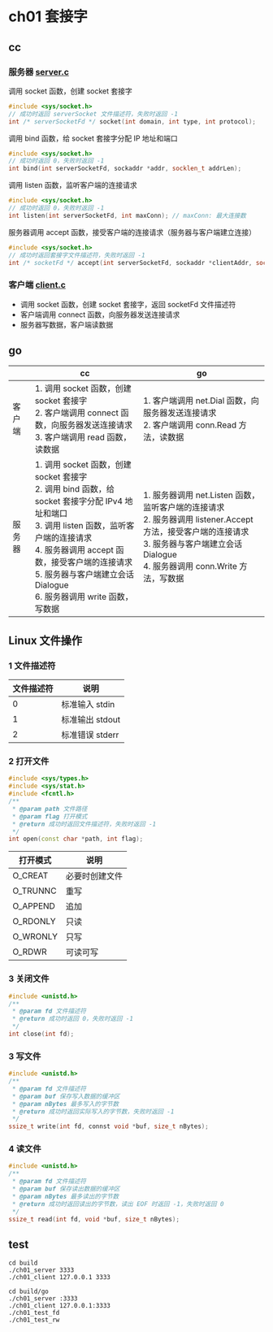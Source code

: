 # ch01 套接字

## cc

### 服务器 [server.c](./server.c)

调用 socket 函数，创建 socket 套接字

```c++
#include <sys/socket.h>
// 成功时返回 serverSocket 文件描述符，失败时返回 -1
int /* serverSocketFd */ socket(int domain, int type, int protocol);
```

调用 bind 函数，给 socket 套接字分配 IP 地址和端口

```c++
#include <sys/socket.h>
// 成功时返回 0，失败时返回 -1
int bind(int serverSocketFd, sockaddr *addr, socklen_t addrLen);
```

调用 listen 函数，监听客户端的连接请求

```c++
#include <sys/socket.h>
// 成功时返回 0，失败时返回 -1
int listen(int serverSocketFd, int maxConn); // maxConn: 最大连接数
```

服务器调用 accept 函数，接受客户端的连接请求（服务器与客户端建立连接）

```c++
#include <sys/socket.h>
// 成功时返回套接字文件描述符，失败时返回 -1
int /* socketFd */ accept(int serverSocketFd, sockaddr *clientAddr, socklen_t clientAddrLen);
```

### 客户端 [client.c](./client.c)

- 调用 socket 函数，创建 socket 套接字，返回 socketFd 文件描述符
- 客户端调用 connect 函数，向服务器发送连接请求
- 服务器写数据，客户端读数据

## go

|        | cc                                                                                                                                                                                                                                                                                           | go                                                                                                                                                                                                   |
| ------ | -------------------------------------------------------------------------------------------------------------------------------------------------------------------------------------------------------------------------------------------------------------------------------------------- | ---------------------------------------------------------------------------------------------------------------------------------------------------------------------------------------------------- |
| 客户端 | 1. 调用 socket 函数，创建 socket 套接字<br />2. 客户端调用 connect 函数，向服务器发送连接请求<br />3. 客户端调用 read 函数，读数据                                                                                                                                                           | 1. 客户端调用 net.Dial 函数，向服务器发送连接请求<br />2. 客户端调用 conn.Read 方法，读数据                                                                                                          |
| 服务器 | 1. 调用 socket 函数，创建 socket 套接字<br />2. 调用 bind 函数，给 socket 套接字分配 IPv4 地址和端口<br />3. 调用 listen 函数，监听客户端的连接请求<br />4. 服务器调用 accept 函数，接受客户端的连接请求<br />5. 服务器与客户端建立会话 Dialogue<br />6. 服务器调用 write 函数，写数据 | 1. 服务器调用 net.Listen 函数，监听客户端的连接请求<br />2. 服务器调用 listener.Accept 方法，接受客户端的连接请求<br />3. 服务器与客户端建立会话 Dialogue<br />4. 服务器调用 conn.Write 方法，写数据 |

## Linux 文件操作

### 1 文件描述符

| 文件描述符 | 说明            |
| ---------- | --------------- |
| 0          | 标准输入 stdin  |
| 1          | 标准输出 stdout |
| 2          | 标准错误 stderr |

### 2 打开文件

```c++
#include <sys/types.h>
#include <sys/stat.h>
#include <fcntl.h>
/**
 * @param path 文件路径
 * @param flag 打开模式
 * @return 成功时返回文件描述符，失败时返回 -1
 */
int open(const char *path, int flag);
```

| 打开模式 | 说明           |
| -------- | -------------- |
| O_CREAT  | 必要时创建文件 |
| O_TRUNNC | 重写           |
| O_APPEND | 追加           |
| O_RDONLY | 只读           |
| O_WRONLY | 只写           |
| O_RDWR   | 可读可写       |

### 3 关闭文件

```c++
#include <unistd.h>
/**
 * @param fd 文件描述符
 * @return 成功时返回 0，失败时返回 -1
 */
int close(int fd);
```

### 3 写文件

```c++
#include <unistd.h>
/**
 * @param fd 文件描述符
 * @param buf 保存写入数据的缓冲区
 * @param nBytes 最多写入的字节数
 * @return 成功时返回实际写入的字节数，失败时返回 -1
 */
ssize_t write(int fd, connst void *buf, size_t nBytes);
```

### 4 读文件

```c++
#include <unistd.h>
/**
 * @param fd 文件描述符
 * @param buf 保存读出数据的缓冲区
 * @param nBytes 最多读出的字节数
 * @return 成功时返回读出的字节数，读出 EOF 时返回 -1，失败时返回 0
 */
ssize_t read(int fd, void *buf, size_t nBytes);
```

## test

```shell
cd build
./ch01_server 3333
./ch01_client 127.0.0.1 3333

cd build/go
./ch01_server :3333
./ch01_client 127.0.0.1:3333
./ch01_test_fd
./ch01_test_rw
```
